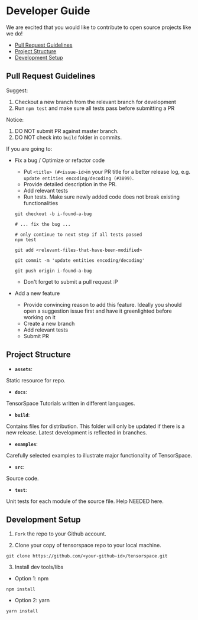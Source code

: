 # Developer Guide

We are excited that you would like to contribute to open source projects like we do!

- [Pull Request Guidelines](#pull-request-guidelines)
- [Project Structure](#project-structure)
- [Development Setup](#development-setup)

## Pull Request Guidelines
Suggest:
1. Checkout a new branch from the relevant branch for development
2. Run `npm test` and make sure all tests pass before submitting a PR

Notice:
1. DO NOT submit PR against master branch.
2. DO NOT check into `build` folder in commits.

If you are going to:
- Fix a bug / Optimize or refactor code
  - Put `<title> (#<issue-id>`in your PR title for a better release log, e.g. `update entities encoding/decoding (#3899)`.
  - Provide detailed description in the PR.
  - Add relevant tests
  - Run tests. Make sure newly added code does not break existing functionalities
  ```shell
  git checkout -b i-found-a-bug
  
  # ... fix the bug ...
  
  # only continue to next step if all tests passed
  npm test 
  
  git add <relevant-files-that-have-been-modified>
  
  git commit -m 'update entities encoding/decoding'
  
  git push origin i-found-a-bug
  ```
  - Don't forget to submit a pull request :P
  
- Add a new feature
  - Provide convincing reason to add this feature. Ideally you should open a suggestion issue first and have it greenlighted before working on it
  - Create a new branch
  - Add relevant tests
  - Submit PR

## Project Structure
- **`assets`**: 

Static resource for repo.

- **`docs`**:

TensorSpace Tutorials written in different languages.

- **`build`**: 

Contains files for distribution. This folder will only be updated if there is a new release. Latest development is reflected in branches.

- **`examples`**: 

Carefully selected examples to illustrate major functionality of TensorSpace.

- **`src`**: 

Source code.

- **`test`**:

Unit tests for each module of the source file. Help NEEDED here.


## Development Setup
1. `Fork` the repo to your Github account.

2. Clone your copy of tensorspace repo to your local machine.
```shell
git clone https://github.com/<your-github-id>/tensorspace.git
```
3. Install dev tools/libs
- Option 1: npm
```Shell
npm install 
```
- Option 2: yarn
```Shell
yarn install
```
